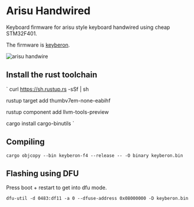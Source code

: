 # Arisu Handwired

Keyboard firmware for arisu style keyboard handwired using cheap STM32F401.

The firmware is [keyberon](https://github.com/TeXitoi/keyberon).

![arisu handwire](https://i.imgur.com/03L5ocp.jpg)

## Install the rust toolchain
`
curl https://sh.rustup.rs -sSf | sh

rustup target add thumbv7em-none-eabihf

rustup component add llvm-tools-preview

cargo install cargo-binutils
`


## Compiling
`
cargo objcopy --bin keyberon-f4 --release -- -O binary keyberon.bin
`


## Flashing using DFU
Press boot + restart to get into dfu mode.

`
dfu-util -d 0483:df11 -a 0 --dfuse-address 0x08000000 -D keyberon.bin
`
